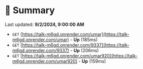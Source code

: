 # 📖 Summary
Last updated: **9/2/2024, 9:00:00 AM**

- `GET` [https://talk-m6gd.onrender.com/umar](https://talk-m6gd.onrender.com/umar) - **Up** (185ms)
- `GET` [https://talk-m6gd.onrender.com/9337](https://talk-m6gd.onrender.com/9337) - **Up** (206ms)
- `GET` [https://talk-m6gd.onrender.com/umar920](https://talk-m6gd.onrender.com/umar920) - **Up** (159ms)
